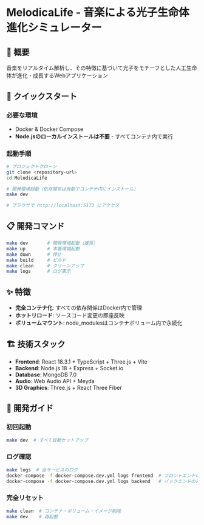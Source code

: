 # MelodicaLife - 音楽による光子生命体進化シミュレーター

## 🎯 概要
音楽をリアルタイム解析し、その特徴に基づいて光子をモチーフとした人工生命体が進化・成長するWebアプリケーション

## 🚀 クイックスタート

### 必要な環境
- Docker & Docker Compose
- **Node.jsのローカルインストールは不要** - すべてコンテナ内で実行

### 起動手順
```bash
# プロジェクトクローン
git clone <repository-url>
cd MelodicaLife

# 開発環境起動（依存関係は自動でコンテナ内にインストール）
make dev

# ブラウザで http://localhost:5173 にアクセス
```

## 📋 開発コマンド
```bash
make dev       # 開発環境起動（推奨）
make up        # 本番環境起動
make down      # 停止
make build     # ビルド
make clean     # クリーンアップ
make logs      # ログ表示
```

## ✨ 特徴
- **完全コンテナ化**: すべての依存関係はDocker内で管理
- **ホットリロード**: ソースコード変更の即座反映
- **ボリュームマウント**: node_modulesはコンテナボリューム内で永続化

## 🏗️ 技術スタック
- **Frontend**: React 18.3.1 + TypeScript + Three.js + Vite
- **Backend**: Node.js 18 + Express + Socket.io
- **Database**: MongoDB 7.0
- **Audio**: Web Audio API + Meyda
- **3D Graphics**: Three.js + React Three Fiber

## 📖 開発ガイド
### 初回起動
```bash
make dev  # すべて自動セットアップ
```

### ログ確認
```bash
make logs  # 全サービスのログ
docker-compose -f docker-compose.dev.yml logs frontend  # フロントエンドのみ
docker-compose -f docker-compose.dev.yml logs backend   # バックエンドのみ
```

### 完全リセット
```bash
make clean  # コンテナ・ボリューム・イメージ削除
make dev    # 再起動
```
